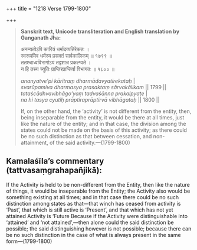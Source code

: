+++
title = "1218 Verse 1799-1800"

+++
> **Sanskrit text, Unicode transliteration and English translation by Ganganath Jha:** 
>
> अनन्यत्वेऽपि कारित्रं धर्मादव्यतिरेकतः ।  
> स्वरूपमिव धर्मस्य प्रसक्तं सार्वकालिकम् ॥ १७९९ ॥  
> ततश्चाध्वविभागोऽयं तद्वशान्न प्रकल्प्यते ।  
> न हि तस्य च्युतिः प्राप्तिरप्राप्तिर्वा विभागतः ॥ १८०० ॥ 
>
> *ananyatve'pi kāritraṃ dharmādavyatirekataḥ* \|  
> *svarūpamiva dharmasya prasaktaṃ sārvakālikam* \|\| 1799 \|\|  
> *tataścādhvavibhāgo'yaṃ tadvaśānna prakalpyate* \|  
> *na hi tasya cyutiḥ prāptiraprāptirvā vibhāgataḥ* \|\| 1800 \|\| 
>
> If, on the other hand, the ‘activity’ is not different from the entity, then, being inseparable from the entity, it would be there at all times, just like the nature of the entity; and in that case, the division among the states could not be made on the basis of this activity; as there could be no such distinction as that between cessation, and non-attainment, of the said activity.—(1799-1800)



## Kamalaśīla’s commentary (tattvasaṃgrahapañjikā):

If the Activity is held to be non-different from the Entity, then like the nature of things, it would be inseparable from the Entity; the Activity also would be something existing at all times; and in that case there could be no such distinction among states as that—that winch has ceased from activity is ‘Past’, that which is still active is ‘Present’, and that which has not yet attained Activity is ‘Future Because if the Activity were distinguishable into ‘attained’ and ‘not attained’,—then alone could the said distinction be possible; the said distinguishing however is not possible; because there can be no such distinction in the case of what is always present in the same form—(1799-1800)



